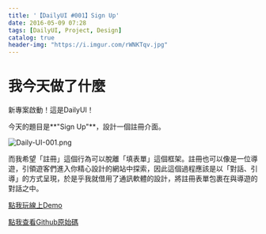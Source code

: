 ```yaml
---
title: '【DailyUI #001】Sign Up'
date: 2016-05-09 07:28
tags: [DailyUI, Project, Design]
catalog: true
header-img: "https://i.imgur.com/rWNKTqv.jpg"
---
```


# 我今天做了什麼

新專案啟動！這是DailyUI！

今天的題目是**"Sign Up"**，設計一個註冊介面。

<!-- more -->

![Daily-UI-001.png](https://i.imgur.com/rWNKTqv.jpg)

而我希望「註冊」這個行為可以脫離「填表單」這個框架。註冊也可以像是一位導遊，引領遊客們進入你精心設計的網站中探索，因此這個過程應該是以「對話、引導」的方式呈現，於是乎我就借用了通訊軟體的設計，將註冊表單包裹在與導遊的對話之中。

[點我玩線上Demo](http://kamigami55.github.io/DailyUI/001_signup/)

[點我查看Github原始碼](https://github.com/Kamigami55/DailyUI/tree/master/001_signup)
